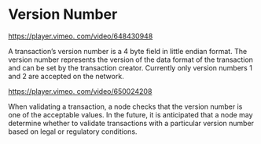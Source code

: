 # Version Number

[https://player.vimeo. com/video/648430948](https://player.vimeo.com/video/648430948)

A transaction’s version number is a 4 byte field in little endian format. The version number represents the version of the data format of the transaction and can be set by the transaction creator. Currently only version numbers 1 and 2 are accepted on the network.

[https://player.vimeo. com/video/650024208](https://player.vimeo.com/video/650024208?h=91dc1c570f\&badge=0\&autopause=0\&player_id=0\&app_id=58479\&loop=1\&autoplay=1\&muted=1)

When validating a transaction, a node checks that the version number is one of the acceptable values. In the future, it is anticipated that a node may determine whether to validate transactions with a particular version number based on legal or regulatory conditions.
